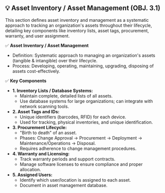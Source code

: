 ## 💡 Asset Inventory / Asset Management (OBJ. 3.1)
This section defines asset inventory and management as a systematic approach to tracking an organization's assets throughout their lifecycle, detailing key components like inventory lists, asset tags, procurement, warranty, and user assignment.

✅ **Asset Inventory / Asset Management**
- Definition: Systematic approach to managing an organization's assets (tangible & intangible) over their lifecycle.
- Process: Developing, operating, maintaining, upgrading, disposing of assets cost-effectively.

✅ **Key Components**
- **1. Inventory Lists / Database Systems:**
  - Maintain complete, detailed lists of all assets.
  - Use database systems for large organizations; can integrate with network scanning tools.
- **2. Asset Tags and IDs:**
  - Unique identifiers (barcodes, RFID) for each device.
  - Used for tracking, physical inventories, and unique identification.
- **3. Procurement Lifecycle:**
  - "Birth to death" of an asset.
  - Phases: Change Approval -> Procurement -> Deployment -> Maintenance/Operations -> Disposal.
  - Requires adherence to change management procedures.
- **4. Warranty and Licensing:**
  - Track warranty periods and support contracts.
  - Manage software licenses to ensure compliance and proper allocation.
- **5. Assigned Users:**
  - Identify which user/location is assigned to each asset.
  - Document in asset management database.